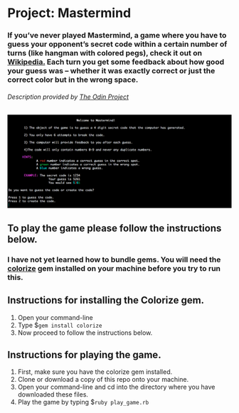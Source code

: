# Project: Mastermind

### If you’ve never played Mastermind, a game where you have to guess your opponent’s secret code within a certain number of turns (like hangman with colored pegs), check it out on [Wikipedia.](https://en.wikipedia.org/wiki/Mastermind_(board_game)) Each turn you get some feedback about how good your guess was – whether it was exactly correct or just the correct color but in the wrong space.

###### Description provided by [The Odin Project](https://www.theodinproject.com/courses/ruby-programming/lessons/oop?ref=lnav#project-2-mastermind)

![alt text](https://github.com/BShowen/CL_mastermind/blob/master/screenshots/Intro.png "Introduction image")

## To play the game please follow the instructions below. 
### I have not yet learned how to bundle gems. You will need the [colorize](https://github.com/fazibear/colorize) gem installed on your machine before you try to run this. 

## Instructions for installing the Colorize gem. 
1. Open your command-line 
2. Type $`gem install colorize`
3. Now proceed to follow the instructions below. 

## Instructions for playing the game. 
1. First, make sure you have the colorize gem installed.
2. Clone or download a copy of this repo onto your machine. 
3. Open your command-line and cd into the directory where you have downloaded these files.
4. Play the game by typing $`ruby play_game.rb` 
